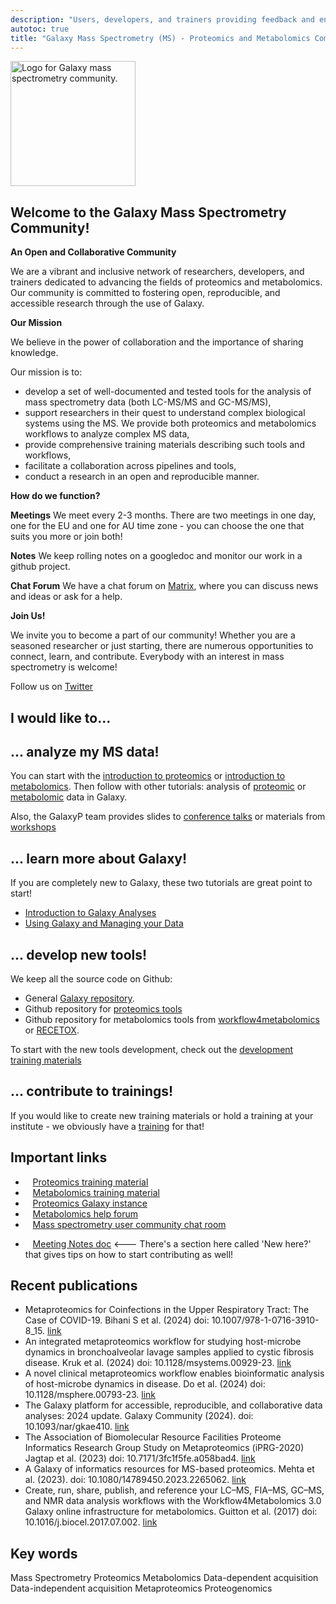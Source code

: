 ```yaml
---
description: "Users, developers, and trainers providing feedback and energy to improve and expand the Galaxy mass spectrometry capabilities."
autotoc: true
title: "Galaxy Mass Spectrometry (MS) - Proteomics and Metabolomics Community"
---
```


<slot name="/community/sig/common_linkbox" />

<img class="img-fluid float-right" src="/community/sig/mass-spectrometry/GalaxyP_logo.png" style="width:200px;" alt="Logo for Galaxy mass spectrometry community."/>

## Welcome to the Galaxy Mass Spectrometry Community!

**An Open and Collaborative Community**

We are a vibrant and inclusive network of researchers, developers, and trainers dedicated to advancing the fields of proteomics and metabolomics. Our community is committed to fostering open, reproducible, and accessible research through the use of Galaxy.

**Our Mission**

We believe in the power of collaboration and the importance of sharing knowledge. 

Our mission is to:

- develop a set of well-documented and tested tools for the analysis of mass spectrometry data (both LC-MS/MS and GC-MS/MS),
- support researchers in their quest to understand complex biological systems using the MS. We provide both proteomics and metabolomics workflows to analyze complex MS data,
- provide comprehensive training materials describing such tools and workflows,
- facilitate a collaboration across pipelines and tools,
- conduct a research in an open and reproducible manner.

**How do we function?**

**Meetings** We meet every 2-3 months. There are two meetings in one day, one for the EU and one for AU time zone - you can choose the one that suits you more or join both! 

<!-- **Emails** We send out emails to the mailing list after each meeting, at the mid-way point between meetings, and the day before meetings as a reminder. -->

**Notes** We keep rolling notes on a googledoc and monitor our work in a github project.

**Chat Forum** We have a chat forum on [Matrix](https://matrix.to/#/#galaxyproject_mass-spectrometry:matrix.org), where you can discuss news and ideas or ask for a help. 



<!-- <iframe src="https://calendar.google.com/calendar/embed?height=600&wkst=1&bgcolor=%239E69AF&ctz=Europe%2FBerlin&title=Galaxy%20Single%20Cell%20Community%20of%20Practice&showNav=1&showPrint=0&showTabs=1&showCalendars=0&mode=AGENDA&src=Z2FsYXh5LnNjLmNvcEBnbWFpbC5jb20&color=%23039BE5" style="border:solid 1px #777" width="800" height="300" frameborder="0" scrolling="no"></iframe> -->


**Join Us!**

We invite you to become a part of our community! Whether you are a seasoned researcher or just starting, there are numerous opportunities to connect, learn, and contribute. Everybody with an interest in mass spectrometry is welcome!

Follow us on [Twitter](https://x.com/usegalaxyp)

## I would like to... 

## ... analyze my MS data!

You can start with the [introduction to proteomics](https://training.galaxyproject.org/training-material/topics/proteomics/tutorials/introduction/slides.html#1) or [introduction to metabolomics](https://training.galaxyproject.org/training-material/topics/metabolomics/tutorials/introduction/slides.html#1). Then follow with other tutorials: analysis of [proteomic](https://training.galaxyproject.org/training-material/topics/proteomics/) or [metabolomic](https://training.galaxyproject.org/training-material/topics/metabolomics/) data in Galaxy.

Also, the GalaxyP team provides slides to [conference talks](https://galaxyp.org/conference-presentations/#presentations) or materials from [workshops](https://galaxyp.org/workshops/)

## ... learn more about Galaxy!

If you are completely new to Galaxy, these two tutorials are great point to start!

- [Introduction to Galaxy Analyses](https://training.galaxyproject.org/training-material/topics/introduction/)
- [Using Galaxy and Managing your Data](https://training.galaxyproject.org/training-material/topics/galaxy-interface/)

## ... develop new tools!

We keep all the source code on Github:

- General [Galaxy repository](https://github.com/galaxyproject).
- Github repository for [proteomics tools](https://github.com/galaxyproteomics)
- Github repository for metabolomics tools from [workflow4metabolomics](https://github.com/workflow4metabolomics/tools-metabolomics) or [RECETOX](https://github.com/RECETOX/galaxytools).

To start with the new tools development, check out the [development training materials](https://training.galaxyproject.org/training-material/topics/dev/) 

## ... contribute to trainings!

If you would like to create new training materials or hold a training at your institute - we obviously have a [training](https://training.galaxyproject.org/training-material/topics/contributing/) for that!


## Important links

 - <i class="fa fa-book" aria-hidden="true"></i>&nbsp; &nbsp;[Proteomics training material](https://training.galaxyproject.org/training-material/topics/proteomics/)
 - <i class="fa fa-book" aria-hidden="true"></i>&nbsp; &nbsp;[Metabolomics training material](https://training.galaxyproject.org/training-material/topics/metabolomics/)
 - <i class="fa fa-tv" aria-hidden="true"></i>&nbsp;&nbsp; [Proteomics Galaxy instance](https://proteomics.usegalaxy.eu/)
 - <i class="fa fa-question-circle-o" aria-hidden="true"></i>&nbsp; &nbsp;[Metabolomics help forum](https://help.galaxyproject.org/tag/metabolomics)
 - <i class="fa fa-comments-o" aria-hidden="true"></i>&nbsp; &nbsp;[Mass spectrometry user community chat room](https://matrix.to/#/#galaxyproject_mass-spectrometry:matrix.org)
 <!-- - <i class="fa fa-calendar" aria-hidden="true"></i>&nbsp;&nbsp; [Google Calendar](https://calendar.google.com/calendar/embed?src=galaxy.sc.cop%40gmail.com&ctz=Europe%2FLondon) <-- Subscribe! -->
 - <i class="fa fa-list-alt" aria-hidden="true"></i>&nbsp;&nbsp; [Meeting Notes doc](https://docs.google.com/document/d/1EvGFC39qT8tp-TbLqlXGZehgPm0VXZEYnlac13gBXO0/edit) <--- There's a section here called 'New here?' that gives tips on how to start contributing as well!

## Recent publications

- Metaproteomics for Coinfections in the Upper Respiratory Tract: The Case of COVID-19. Bihani S et al. (2024) doi: 10.1007/978-1-0716-3910-8_15. [link](https://pubmed.ncbi.nlm.nih.gov/38941023/)
- An integrated metaproteomics workflow for studying host-microbe dynamics in bronchoalveolar lavage samples applied to cystic fibrosis disease. Kruk et al. (2024) doi: 10.1128/msystems.00929-23. [link](https://pubmed.ncbi.nlm.nih.gov/38934598/)
- A novel clinical metaproteomics workflow enables bioinformatic analysis of host-microbe dynamics in disease. Do et al. (2024) doi: 10.1128/msphere.00793-23. [link](https://pubmed.ncbi.nlm.nih.gov/38780289/)
- The Galaxy platform for accessible, reproducible, and collaborative data analyses: 2024 update. Galaxy Community (2024). doi: 10.1093/nar/gkae410. [link](https://pubmed.ncbi.nlm.nih.gov/38769056/)
- The Association of Biomolecular Resource Facilities Proteome Informatics Research Group Study on Metaproteomics (iPRG-2020) Jagtap et al. (2023) doi: 10.7171/3fc1f5fe.a058bad4. [link](https://pubmed.ncbi.nlm.nih.gov/37969874/)
- A Galaxy of informatics resources for MS-based proteomics. Mehta et al. (2023). doi: 10.1080/14789450.2023.2265062. [link](https://pubmed.ncbi.nlm.nih.gov/37787106/)
- Create, run, share, publish, and reference your LC–MS, FIA–MS, GC–MS, and NMR data analysis workflows with the Workflow4Metabolomics 3.0 Galaxy online infrastructure for metabolomics. Guitton et al. (2017) doi: 10.1016/j.biocel.2017.07.002. [link](https://www.sciencedirect.com/science/article/pii/S1357272517301577?via%3Dihub)

## Key words

Mass Spectrometry
Proteomics
Metabolomics
Data-dependent acquisition
Data-independent acquisition
Metaproteomics
Proteogenomics
